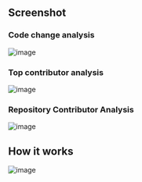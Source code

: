 
## Screenshot

### Code change analysis
![image](https://user-images.githubusercontent.com/63877/219487863-b7f0dc8d-8d10-48d1-b6d2-1d4e3935c1c1.png)

### Top contributor analysis

<img alt="image" src="https://user-images.githubusercontent.com/63877/219488960-975214bc-a84d-4f6b-9366-775f1fcfae16.png">


### Repository Contributor Analysis
![image](https://user-images.githubusercontent.com/63877/219487883-e67fce7b-a2b5-4f00-9828-d52959ac44b4.png)

## How it works

![image](https://user-images.githubusercontent.com/63877/219487121-68fefc7b-310d-4d5d-8890-eb5c70312443.png)
